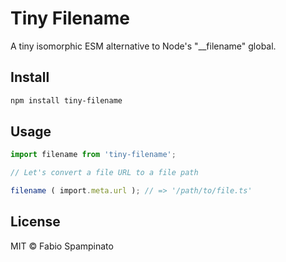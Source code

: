 # Tiny Filename

A tiny isomorphic ESM alternative to Node's "__filename" global.

## Install

```sh
npm install tiny-filename
```

## Usage

```ts
import filename from 'tiny-filename';

// Let's convert a file URL to a file path

filename ( import.meta.url ); // => '/path/to/file.ts'
```

## License

MIT © Fabio Spampinato
